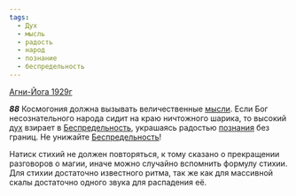 ```yaml
---
tags:
  - Дух
  - мысль
  - радость
  - народ
  - познание
  - беспредельность
---
```


[Агни-Йога 1929г](/agni/1929)

___88___
Космогония должна вызывать величественные [мысли](/tag/#мысль). Если Бог несознательного народа сидит на краю ничтожного шарика, то высокий [дух](/tag/#Дух) взирает в [Беспредельность](/tag/#беспредельность), украшаясь радостью [познания](/tag/#познание) без границ. Не унижайте [Беспредельность](/tag/#беспредельность)!   

Натиск стихий не должен повторяться, к тому сказано о прекращении разговоров о магии, иначе можно случайно вспомнить формулу стихии. Для стихии достаточно известного ритма, так же как для массивной скалы достаточно одного звука для распадения её.